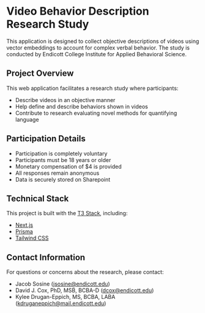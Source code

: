 # Video Behavior Description Research Study

This application is designed to collect objective descriptions of videos using vector embeddings to account for complex verbal behavior. The study is conducted by Endicott College Institute for Applied Behavioral Science.

## Project Overview

This web application facilitates a research study where participants:
- Describe videos in an objective manner
- Help define and describe behaviors shown in videos
- Contribute to research evaluating novel methods for quantifying language

## Participation Details

- Participation is completely voluntary
- Participants must be 18 years or older
- Monetary compensation of $4 is provided
- All responses remain anonymous
- Data is securely stored on Sharepoint

## Technical Stack

This project is built with the [T3 Stack](https://create.t3.gg/), including:
- [Next.js](https://nextjs.org)
- [Prisma](https://prisma.io)
- [Tailwind CSS](https://tailwindcss.com)

## Contact Information

For questions or concerns about the research, please contact:
- Jacob Sosine (jsosine@endicott.edu)
- David J. Cox, PhD, MSB, BCBA-D (dcox@endicott.edu)
- Kylee Drugan-Eppich, MS, BCBA, LABA (kdruganeppich@mail.endicott.edu)
